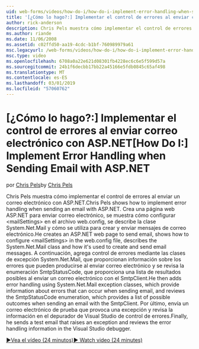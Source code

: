 ```yaml
---
uid: web-forms/videos/how-do-i/how-do-i-implement-error-handling-when-sending-email-with-aspnet
title: '[¿Cómo lo hago?:] Implementar el control de errores al enviar correo electrónico con ASP.NET | Microsoft Docs'
author: rick-anderson
description: Chris Pels muestra cómo implementar el control de errores al enviar un correo electrónico con ASP.NET. Crea una página web ASP.NET para enviar correo electrónico, se muestra cómo configurar & lt....
ms.author: riande
ms.date: 11/06/2008
ms.assetid: c02ffd50-aa19-4cdc-b1bf-760989979a61
msc.legacyurl: /web-forms/videos/how-do-i/how-do-i-implement-error-handling-when-sending-email-with-aspnet
msc.type: video
ms.openlocfilehash: 6708a0a22e621d08301fb4228ec6c6e5f599d57a
ms.sourcegitcommit: 24b1f6decbb17bb22a45166e5fdb0845c65af498
ms.translationtype: MT
ms.contentlocale: es-ES
ms.lasthandoff: 03/01/2019
ms.locfileid: "57060762"
---
```

<a name="how-do-i-implement-error-handling-when-sending-email-with-aspnet"></a><span data-ttu-id="00847-104">[¿Cómo lo hago?:] Implementar el control de errores al enviar correo electrónico con ASP.NET</span><span class="sxs-lookup"><span data-stu-id="00847-104">[How Do I:] Implement Error Handling when Sending Email with ASP.NET</span></span>
====================
<span data-ttu-id="00847-105">por [Chris Pels](https://twitter.com/chrispels)</span><span class="sxs-lookup"><span data-stu-id="00847-105">by [Chris Pels](https://twitter.com/chrispels)</span></span>

<span data-ttu-id="00847-106">Chris Pels muestra cómo implementar el control de errores al enviar un correo electrónico con ASP.NET.</span><span class="sxs-lookup"><span data-stu-id="00847-106">Chris Pels shows how to implement error handling when sending an email with ASP.NET.</span></span> <span data-ttu-id="00847-107">Crea una página web ASP.NET para enviar correo electrónico, se muestra cómo configurar &lt;mailSettings&gt; en el archivo web.config, se describe la clase System.Net.Mail y cómo se utiliza para crear y enviar mensajes de correo electrónico.</span><span class="sxs-lookup"><span data-stu-id="00847-107">He creates an ASP.NET web page to send email, shows how to configure &lt;mailSettings&gt; in the web.config file, describes the System.Net.Mail class and how it's used to create and send email messages.</span></span> <span data-ttu-id="00847-108">A continuación, agrega control de errores mediante las clases de excepción System.Net.Mail, que proporcionan información sobre los errores que pueden producirse al enviar correo electrónico y se revisa la enumeración SmtpStatusCode, que proporciona una lista de resultados posibles al enviar un correo electrónico con el SmtpClient.</span><span class="sxs-lookup"><span data-stu-id="00847-108">He then adds error handling using System.Net.Mail exception classes, which provide information about errors that can occur when sending email, and reviews the SmtpStatusCode enumeration, which provides a list of possible outcomes when sending an email with the SmtpClient.</span></span> <span data-ttu-id="00847-109">Por último, envía un correo electrónico de prueba que provoca una excepción y revisa la información en el depurador de Visual Studio de control de errores.</span><span class="sxs-lookup"><span data-stu-id="00847-109">Finally, he sends a test email that raises an exception and reviews the error handling information in the Visual Studio debugger.</span></span>

[<span data-ttu-id="00847-110">&#9654;Vea el vídeo (24 minutos)</span><span class="sxs-lookup"><span data-stu-id="00847-110">&#9654; Watch video (24 minutes)</span></span>](https://channel9.msdn.com/Blogs/ASP-NET-Site-Videos/how-do-i-implement-error-handling-when-sending-email-with-aspnet)
